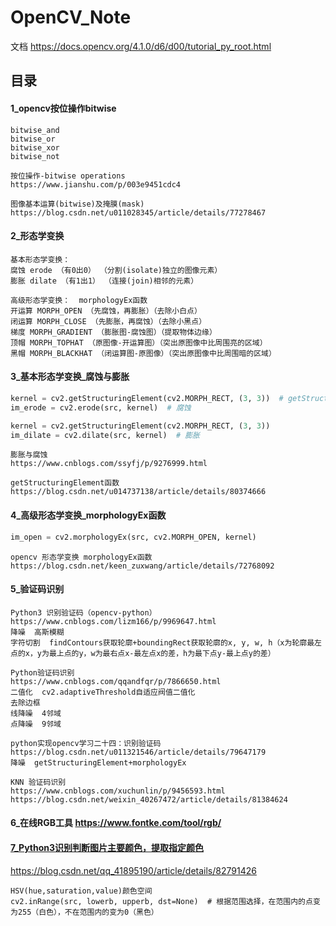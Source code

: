 # OpenCV_Note

文档  https://docs.opencv.org/4.1.0/d6/d00/tutorial_py_root.html

## 目录

#### 1_opencv按位操作bitwise
```
bitwise_and
bitwise_or
bitwise_xor
bitwise_not

按位操作-bitwise operations
https://www.jianshu.com/p/003e9451cdc4

图像基本运算(bitwise)及掩膜(mask)
https://blog.csdn.net/u011028345/article/details/77278467
```

#### 2_形态学变换
```
基本形态学变换：
腐蚀 erode （有0出0） （分割(isolate)独立的图像元素）
膨胀 dilate （有1出1） （连接(join)相邻的元素）

高级形态学变换：  morphologyEx函数
开运算 MORPH_OPEN （先腐蚀，再膨胀）（去除小白点）
闭运算 MORPH_CLOSE （先膨胀，再腐蚀）（去除小黑点）
梯度 MORPH_GRADIENT （膨胀图-腐蚀图）（提取物体边缘）
顶帽 MORPH_TOPHAT （原图像-开运算图）（突出原图像中比周围亮的区域）
黑帽 MORPH_BLACKHAT （闭运算图-原图像）（突出原图像中比周围暗的区域）
```

#### 3_基本形态学变换_腐蚀与膨胀
```python
kernel = cv2.getStructuringElement(cv2.MORPH_RECT, (3, 3))  # getStructuringElement 可以方便的生成一个矩阵（kernel）
im_erode = cv2.erode(src, kernel)  # 腐蚀

kernel = cv2.getStructuringElement(cv2.MORPH_RECT, (3, 3))
im_dilate = cv2.dilate(src, kernel)  # 膨胀
```
```
膨胀与腐蚀
https://www.cnblogs.com/ssyfj/p/9276999.html

getStructuringElement函数
https://blog.csdn.net/u014737138/article/details/80374666
```

#### 4_高级形态学变换_morphologyEx函数
```python
im_open = cv2.morphologyEx(src, cv2.MORPH_OPEN, kernel)
```
```
opencv 形态学变换 morphologyEx函数
https://blog.csdn.net/keen_zuxwang/article/details/72768092
```

#### 5_验证码识别
```
Python3 识别验证码（opencv-python）
https://www.cnblogs.com/lizm166/p/9969647.html
降噪  高斯模糊
字符切割  findContours获取轮廓+boundingRect获取轮廓的x, y, w, h（x为轮廓最左点的x，y为最上点的y，w为最右点x-最左点x的差，h为最下点y-最上点y的差）

Python验证码识别
https://www.cnblogs.com/qqandfqr/p/7866650.html
二值化  cv2.adaptiveThreshold自适应阀值二值化
去除边框
线降噪  4邻域
点降噪  9邻域

python实现opencv学习二十四：识别验证码
https://blog.csdn.net/u011321546/article/details/79647179
降噪  getStructuringElement+morphologyEx

KNN 验证码识别
https://www.cnblogs.com/xuchunlin/p/9456593.html
https://blog.csdn.net/weixin_40267472/article/details/81384624
```

#### 6_在线RGB工具 https://www.fontke.com/tool/rgb/

#### [7_Python3识别判断图片主要颜色，提取指定颜色](https://github.com/MrCat9/OpenCV_Note/tree/master/color_identify)

https://blog.csdn.net/qq_41895190/article/details/82791426

```
HSV(hue,saturation,value)颜色空间
cv2.inRange(src, lowerb, upperb, dst=None)  # 根据范围选择，在范围内的点变为255（白色），不在范围内的变为0（黑色）
```

